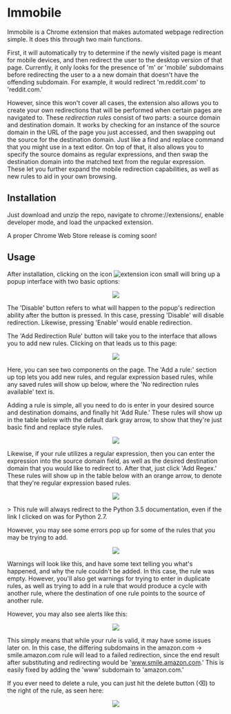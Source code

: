 # Immobile
Immobile is a Chrome extension that makes automated webpage redirection simple. It does this through two main functions. 

First, it will automatically try to determine if the newly visited page is meant for mobile devices, and then redirect the user to the desktop version of that page. Currently, it only looks for the presence of 'm' or 'mobile' subdomains before redirecting the user to a a new domain that doesn't have the offending subdomain. For example, it would redirect 'm.reddit.com' to 'reddit.com.'

However, since this won't cover all cases, the extension also allows you to create your own redirections that will be performed when certain pages are navigated to. These *redirection rules* consist of two parts: a source domain and destination domain. It works by checking for an instance of the source domain in the URL of the page you just accessed, and then swapping out the source for the destination domain. Just like a find and replace command that you might use in a text editor. On top of that, it also allows you to specify the source domains as regular expressions, and then swap the destination domain into the matched text from the regular expression. These let you further expand the mobile redirection capabilities, as well as new rules to aid in your own browsing.

## Installation
Just download and unzip the repo, navigate to chrome://extensions/, enable developer mode, and load the unpacked extension.

A proper Chrome Web Store release is coming soon!

## Usage
After installation, clicking on the icon ![extension icon small](https://raw.githubusercontent.com/naschorr/Immobile/master/code/images/icon_16.png) will bring up a popup interface with two basic options:
<p align="center"><img src="https://raw.githubusercontent.com/naschorr/Immobile/master/resources/popup.png"/></p>

The 'Disable' button refers to what will happen to the popup's redirection ability after the button is pressed. In this case, pressing 'Disable' will disable redirection. Likewise, pressing 'Enable' would enable redirection.

The 'Add Redirection Rule' button will take you to the interface that allows you to add new rules. Clicking on that leads us to this page:

<p align="center"><img src="https://raw.githubusercontent.com/naschorr/Immobile/master/resources/empty.png"/></p>

Here, you can see two components on the page. The 'Add a rule:' section up top lets you add new rules, and regular expression based rules, while any saved rules will show up below, where the 'No redirection rules available' text is.

Adding a rule is simple, all you need to do is enter in your desired source and destination domains, and finally hit 'Add Rule.' These rules will show up in the table below with the default dark gray arrow, to show that they're just basic find and replace style rules.

<p align="center"><img src="https://raw.githubusercontent.com/naschorr/Immobile/master/resources/add_rule.png"/></p>

Likewise, if your rule utilizes a regular expression, then you can enter the expression into the source domain field, as well as the desired destination domain that you would like to redirect to. After that, just click 'Add Regex.' These rules will show up in the table below with an orange arrow, to denote that they're regular expression based rules.

<p align="center"><img src="https://raw.githubusercontent.com/naschorr/Immobile/master/resources/add_regex.png"/></p>
> This rule will always redirect to the Python 3.5 documentation, even if the link I clicked on was for Python 2.7.

However, you may see some errors pop up for some of the rules that you may be trying to add.

<p align="center"><img src="https://raw.githubusercontent.com/naschorr/Immobile/master/resources/warning.png"/></p>

Warnings will look like this, and have some text telling you what's happened, and why the rule couldn't be added. In this case, the rule was empty. However, you'll also get warnings for trying to enter in duplicate rules, as well as trying to add in a rule that would produce a cycle with another rule, where the destination of one rule points to the source of another rule.

However, you may also see alerts like this:
<p align="center"><img src="https://raw.githubusercontent.com/naschorr/Immobile/master/resources/alert.png"/></p>

This simply means that while your rule is valid, it may have some issues later on. In this case, the differing subdomains in the amazon.com -> smile.amazon.com rule will lead to a failed redirection, since the end result after substituting and redirecting would be 'www.smile.amazon.com.' This is easily fixed by adding the 'www' subdomain to 'amazon.com.'

If you ever need to delete a rule, you can just hit the delete button (⌫) to the right of the rule, as seen here:
<p align="center"><img src="https://raw.githubusercontent.com/naschorr/Immobile/master/resources/deletion.png"/></p>


